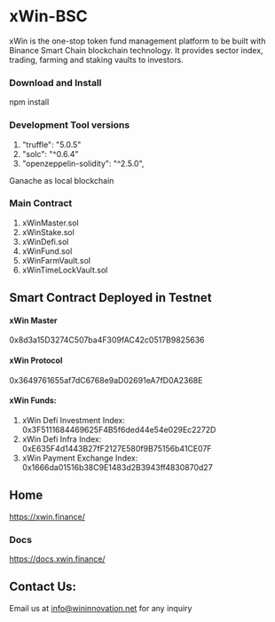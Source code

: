 # xWin-BSC
xWin is the one-stop token fund management platform to be built with Binance Smart Chain blockchain technology. It provides sector index, trading, farming and staking vaults to investors.

### Download and Install
npm install

### Development Tool versions

1. "truffle": "5.0.5"
2. "solc": "^0.6.4"
3. "openzeppelin-solidity": "^2.5.0",

Ganache as local blockchain

### Main Contract
1. xWinMaster.sol
2. xWinStake.sol
3. xWinDefi.sol 
4. xWinFund.sol
5. xWinFarmVault.sol
6. xWinTimeLockVault.sol


## Smart Contract Deployed in Testnet
#### xWin Master
0x8d3a15D3274C507ba4F309fAC42c0517B9825636

#### xWin Protocol
0x3649761655af7dC6768e9aD02691eA7fD0A2368E

#### xWin Funds:
1. xWin Defi Investment Index: 0x3F5111684469625F4B5f6ded44e54e029Ec2272D
2. xWin Defi Infra Index: 0xE635F4d1443B27fF2127E580f9B75156b41CE07F
3. xWin Payment Exchange Index: 0x1666da01516b38C9E1483d2B3943ff4830870d27


## Home
https://xwin.finance/

### Docs
https://docs.xwin.finance/

## Contact Us:
Email us at info@wininnovation.net for any inquiry

